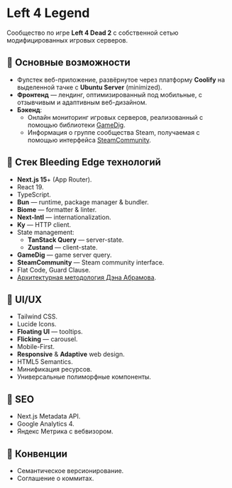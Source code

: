 # Left 4 Legend

Сообщество по игре **Left 4 Dead 2** с собственной сетью модифицированных игровых серверов.

## 🔑 Основные возможности

- Фулстек веб-приложение, развёрнутое через платформу **Coolify** на выделенной тачке с **Ubuntu Server** (minimized).
- **Фронтенд** — лендинг, оптимизированный под мобильные, с отзывчивым и адаптивным веб-дизайном.
- **Бэкенд**:
    - Онлайн мониторинг игровых серверов, реализованный с помощью
      библиотеки [GameDig](https://github.com/gamedig/node-gamedig).
    - Информация о группе сообщества Steam, получаемая с
      помощью интерфейса [SteamCommunity](https://github.com/DoctorMcKay/node-steamcommunity).

## 🚀 Стек Bleeding Edge технологий

- **Next.js 15**+ (App Router).
- React 19.
- TypeScript.
- **Bun** — runtime, package manager & bundler.
- **Biome** — formatter & linter.
- **Next-Intl** — internationalization.
- **Ky** — HTTP client.
- State management:
    - **TanStack Query** — server-state.
    - **Zustand** — client-state.
- **GameDig** — game server query.
- **SteamCommunity** — Steam community interface.
- Flat Code, Guard Clause.
- [Архитектурная методология Дэна Абрамова](https://react-file-structure.surge.sh).

## 🎨 UI/UX

- Tailwind CSS.
- Lucide Icons.
- **Floating UI** — tooltips.
- **Flicking** — carousel.
- Mobile-First.
- **Responsive** & **Adaptive** web design.
- HTML5 Semantics.
- Минификация ресурсов.
- Универсальные полиморфные компоненты.

## 🔎 SEO

- Next.js Metadata API.
- Google Analytics 4.
- Яндекс Метрика с вебвизором.

## 🤝 Конвенции

- Семантическое версионирование.
- Соглашение о коммитах.
